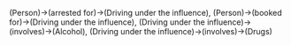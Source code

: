 (Person)->(arrested for)->(Driving under the influence), (Person)->(booked for)->(Driving under the influence), (Driving under the influence)->(involves)->(Alcohol), (Driving under the influence)->(involves)->(Drugs)